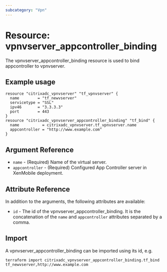 ```yaml
---
subcategory: "Vpn"
---
```


# Resource: vpnvserver_appcontroller_binding

The vpnvserver_appcontroller_binding resource is used to bind appcontroller to vpnvserver.


## Example usage

```hcl
resource "citrixadc_vpnvserver" "tf_vpnvserver" {
  name        = "tf_newvserver"
  servicetype = "SSL"
  ipv46       = "3.3.3.3"
  port        = 443
}
resource "citrixadc_vpnvserver_appcontroller_binding" "tf_bind" {
  name          = citrixadc_vpnvserver.tf_vpnvserver.name
  appcontroller = "http://www.example.com"
}
```


## Argument Reference

* `name` - (Required) Name of the virtual server.
* `appcontroller` - (Required) Configured App Controller server in XenMobile deployment.


## Attribute Reference

In addition to the arguments, the following attributes are available:

* `id` - The id of the vpnvserver_appcontroller_binding. It is the concatenation of the `name` and `appcontroller` attributes separated by a comma.


## Import

A vpnvserver_appcontroller_binding can be imported using its id, e.g.

```shell
terraform import citrixadc_vpnvserver_appcontroller_binding.tf_bind tf_newvserver,http://www.example.com
```
